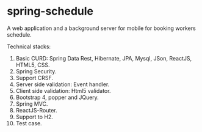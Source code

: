 # spring-schedule
A web application and a background server for mobile for booking workers schedule.

Technical stacks:
1. Basic CURD: Spring Data Rest, Hibernate, JPA, Mysql, JSon, ReactJS, HTML5, CSS.
2. Spring Security.
3. Support CRSF.
4. Server side validation: Event handler.
5. Client side validation: Html5 validator. 
6. Bootstrap 4, popper and JQuery.
7. Spring MVC.
8. ReactJS-Router.
9. Support to H2.
7. Test case.

